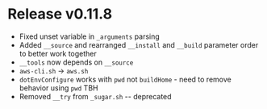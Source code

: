 # Release v0.11.8

- Fixed unset variable in `_arguments` parsing
- Added `__source` and rearranged `__install` and `__build` parameter order to better work together
- `__tools` now depends on `__source`
- `aws-cli.sh` -> `aws.sh`
- `dotEnvConfigure` works with `pwd` not `buildHome` - need to remove behavior using `pwd` TBH
- Removed `__try` from `_sugar.sh` -- deprecated
